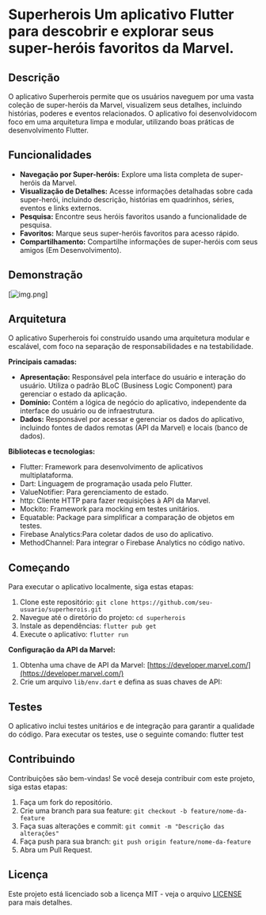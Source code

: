 # Superherois Um aplicativo Flutter para descobrir e explorar seus super-heróis favoritos da Marvel.

## Descrição

O aplicativo Superherois permite que os usuários naveguem por uma vasta coleção de super-heróis da Marvel, visualizem seus detalhes, incluindo histórias, poderes e eventos relacionados. O aplicativo foi desenvolvidocom foco em uma arquitetura limpa e modular, utilizando boas práticas de desenvolvimento Flutter.

## Funcionalidades

- **Navegação por Super-heróis:** Explore uma lista completa de super-heróis da Marvel.
- **Visualização de Detalhes:** Acesse informações detalhadas sobre cada super-herói, incluindo descrição, histórias em quadrinhos, séries, eventos e links externos.
- **Pesquisa:** Encontre seus heróis favoritos usando a funcionalidade de pesquisa.
- **Favoritos:** Marque seus super-heróis favoritos para acesso rápido.
- **Compartilhamento:** Compartilhe informações de super-heróis com seus amigos (Em Desenvolvimento).

## Demonstração

[![img.png](img.png)]

## Arquitetura

O aplicativo Superherois foi construído usando uma arquitetura modular e escalável, com foco na separação de responsabilidades e na testabilidade.

**Principais camadas:**

- **Apresentação:** Responsável pela interface do usuário e interação do usuário. Utiliza o padrão BLoC (Business Logic Component) para gerenciar o estado da aplicação.
- **Domínio:** Contém a lógica de negócio do aplicativo, independente da interface do usuário ou de infraestrutura.
- **Dados:** Responsável por acessar e gerenciar os dados do aplicativo, incluindo fontes de dados remotas (API da Marvel) e locais (banco de dados).

**Bibliotecas e tecnologias:**

- Flutter: Framework para desenvolvimento de aplicativos multiplataforma.
- Dart: Linguagem de programação usada pelo Flutter.
- ValueNotifier: Para gerenciamento de estado.
- http: Cliente HTTP para fazer requisições à API da Marvel.
- Mockito: Framework para mocking em testes unitários.
- Equatable: Package para simplificar a comparação de objetos em testes.
- Firebase Analytics:Para coletar dados de uso do aplicativo.
- MethodChannel: Para integrar o Firebase Analytics no código nativo.

## Começando

Para executar o aplicativo localmente, siga estas etapas:

1. Clone este repositório: `git clone https://github.com/seu-usuario/superherois.git`
2. Navegue até o diretório do projeto: `cd superherois`
3. Instale as dependências: `flutter pub get`
4. Execute o aplicativo: `flutter run`

**Configuração da API da Marvel:**

1. Obtenha uma chave de API da Marvel: [https://developer.marvel.com/](https://developer.marvel.com/)
2. Crie um arquivo `lib/env.dart` e defina as suas chaves de API:

## Testes

O aplicativo inclui testes unitários e de integração para garantir a qualidade do código. Para executar os testes, use o seguinte comando: 
flutter test

## Contribuindo

Contribuições são bem-vindas! Se você deseja contribuir com este projeto, siga estas etapas:

1. Faça um fork do repositório.
2. Crie uma branch para sua feature: `git checkout -b feature/nome-da-feature`
3. Faça suas alterações e commit: `git commit -m "Descrição das alterações"`
4. Faça push para sua branch: `git push origin feature/nome-da-feature`
5. Abra um Pull Request.

## Licença

Este projeto está licenciado sob a licença MIT - veja o arquivo [LICENSE](LICENSE) para mais detalhes.
